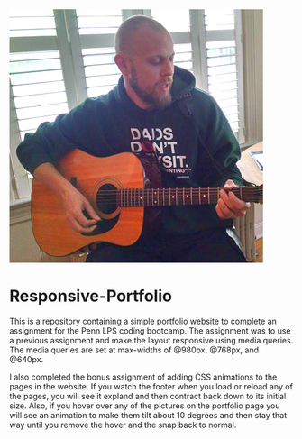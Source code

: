 <img src="assets/images/Nate_with_guitar_450sq.png">

<h1>Responsive-Portfolio</h1>
<p>This is a repository containing a simple portfolio website to complete an assignment for the Penn LPS coding bootcamp. The assignment was to use a previous assignment and make the layout responsive using media queries. The media queries are set at max-widths of @980px, @768px, and @640px. </p>
<p> I also completed the bonus assignment of adding CSS animations to the pages in the website. If you watch the footer when you load or reload any of the pages, you will see it expland and then contract back down to its initial size. Also, if you hover over any of the pictures on the portfolio page you will see an animation to make them tilt about 10 degrees and then stay that way until you remove the hover and the snap back to normal.</p>
